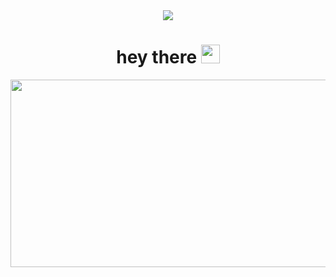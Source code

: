 <div id="header" align="center">
  <img src="https://media.giphy.com/media/M9gbBd9nbDrOTu1Mqx/giphy.gif" wdith="100"/>
</div>
<img src="https://komarev.com/ghpvc/?username=Cyb3rl0l&style=flat-square&color=blue" alt=""/>

<center>
<h1>
  hey there
  <img src="https://media.giphy.com/media/hvRJCLFzcasrR4ia7z/giphy.gif" width="30px"/>
</h1>
</center>
<div align="center">
  <img src="https://media.giphy.com/media/dWesBcTLavkZuG35MI/giphy.gif" width="600" height="300"/>
</div>

<!---
Cyb3rl0l/Cyb3rl0l is a ✨ special ✨ repository because its `README.md` (this file) appears on your GitHub profile.
You can click the Preview link to take a look at your changes.
<iframe src="https://giphy.com/embed/HzPtbOKyBoBFsK4hyc" width="480" height="480" frameBorder="0" class="giphy-embed" allowFullScreen></iframe><p><a href="https://giphy.com/gifs/fomoduck-duck-fomo-forever-squad-HzPtbOKyBoBFsK4hyc">via GIPHY</a></p>
--->

